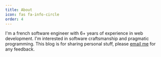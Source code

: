 ```yaml
---
title: About
icon: fas fa-info-circle
order: 4
---
```


I'm a french software engineer with 6+ years of experience in web development. I'm interested in software craftsmanship and pragmatic programming. This blog is for sharing personal stuff, please [email me](mailto:leonard.beck@gmail.com) for any feedback.